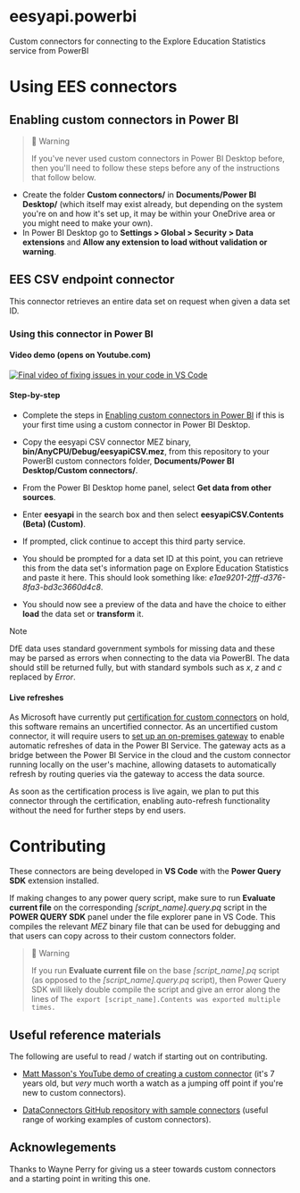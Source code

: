 # eesyapi.powerbi
Custom connectors for connecting to the Explore Education Statistics service from PowerBI

# Using EES connectors

## Enabling custom connectors in Power BI

> 🚧 Warning
>
> If you've never used custom connectors in Power BI Desktop before, then you'll need to follow these steps before any of the instructions that follow below.

- Create the folder **Custom connectors/** in **Documents/Power BI Desktop/** (which itself may exist already, but depending on the system you're on and how it's set up, it may be within your OneDrive area or you might need to make your own).
- In Power BI Desktop go to **Settings > Global > Security > Data extensions** and **Allow any extension to load without validation or warning**.

## EES CSV endpoint connector

This connector retrieves an entire data set on request when given a data set ID. 

### Using this connector in Power BI

#### Video demo (opens on Youtube.com)

[![Final video of fixing issues in your code in VS Code](https://img.youtube.com/vi/niHlIKnS4is/maxresdefault.jpg)](https://www.youtube.com/watch?v=niHlIKnS4is)

#### Step-by-step

- Complete the steps in [Enabling custom connectors in Power BI](#enabling-custom-connectors-in-power-bi) if this is your first time using a custom connector in Power BI Desktop.

- Copy the eesyapi CSV connector MEZ binary, **bin/AnyCPU/Debug/eesyapiCSV.mez**, from this repository to your PowerBI custom connectors folder, **Documents/Power BI Desktop/Custom connectors/**.

- From the Power BI Desktop home panel, select **Get data from other sources**.

- Enter **eesyapi** in the search box and then select **eesyapiCSV.Contents (Beta) (Custom)**.

- If prompted, click continue to accept this third party service.

- You should be prompted for a data set ID at this point, you can retrieve this from the data set's information page on Explore Education Statistics and paste it here. This should look something like: *e1ae9201-2fff-d376-8fa3-bd3c3660d4c8*.

- You should now see a preview of the data and have the choice to either **load** the data set or **transform** it.

> [!NOTE] 
> DfE data uses standard government symbols for missing data and these may be parsed as errors when connecting to the data via PowerBI. The data should still be returned fully, but with standard symbols such as *x*, *z* and *c* replaced by *Error*.

#### Live refreshes

As Microsoft have currently put [certification for custom connectors](https://learn.microsoft.com/en-us/fabric/data-factory/connector-certification) on hold, this software remains an uncertified connector. As an uncertified custom connector, it will require users to [set up an on-premises gateway](https://learn.microsoft.com/en-us/power-bi/connect-data/service-gateway-onprem) to enable automatic refreshes of data in the Power BI Service. The gateway acts as a bridge between the Power BI Service in the cloud and the custom connector running locally on the user's machine, allowing datasets to automatically refresh by routing queries via the gateway to access the data source.

As soon as the certification process is live again, we plan to put this connector through the certification, enabling auto-refresh functionality without the need for further steps by end users.

# Contributing

These connectors are being developed in **VS Code** with the **Power Query SDK** extension installed.

If making changes to any power query script, make sure to run **Evaluate current file** on the corresponding *[script_name].query.pq* script in the **POWER QUERY SDK** panel under the file explorer pane in VS Code. This compiles the relevant *MEZ* binary file that can be used for debugging and that users can copy across to their custom connectors folder.

> 🚧 Warning
>
> If you run **Evaluate current file** on the base *[script_name].pq* script (as opposed to the *[script_name].query.pq* script), then Power Query SDK will likely double compile the script and give an error along the lines of `The export [script_name].Contents was exported multiple times.`

## Useful reference materials

The following are useful to read / watch if starting out on contributing.

- [Matt Masson's YouTube demo of creating a custom connector](https://www.youtube.com/watch?v=ecfRTEoYadI) (it's 7 years old, but *very* much worth a watch as a jumping off point if you're new to custom connectors).

- [DataConnectors GitHub repository with sample connectors](https://github.com/microsoft/DataConnectors/blob/master/README.md) (useful range of working examples of custom connectors).

## Acknowlegements

Thanks to Wayne Perry for giving us a steer towards custom connectors and a starting point in writing this one.
